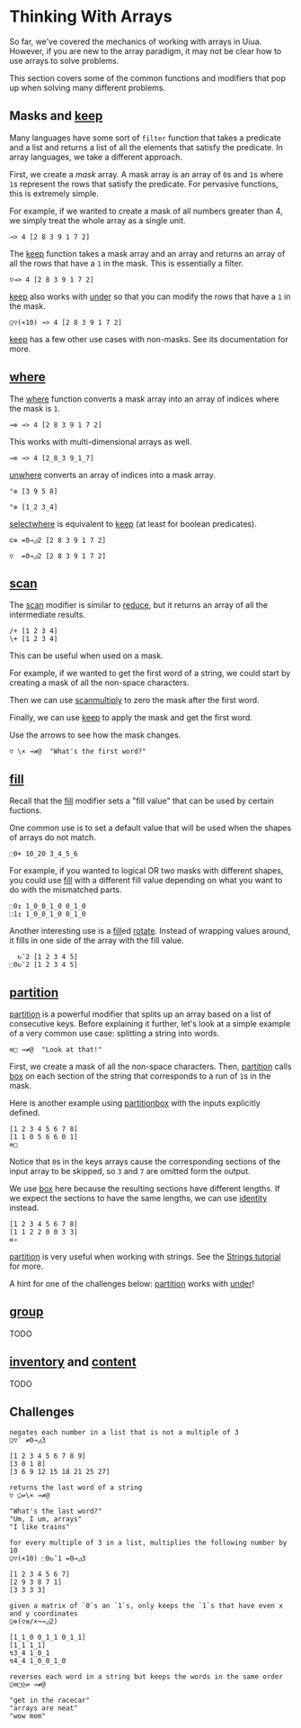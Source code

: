 # Thinking With Arrays

So far, we've covered the mechanics of working with arrays in Uiua. However, if you are new to the array paradigm, it may not be clear how to use arrays to solve problems. 

This section covers some of the common functions and modifiers that pop up when solving many different problems.

## Masks and [keep]()

Many languages have some sort of `filter` function that takes a predicate and a list and returns a list of all the elements that satisfy the predicate. In array languages, we take a different approach.

First, we create a *mask* array. A mask array is an array of `0`s and `1`s where `1`s represent the rows that satisfy the predicate. For pervasive functions, this is extremely simple.

For example, if we wanted to create a mask of all numbers greater than 4, we simply treat the whole array as a single unit.

```uiua
⊸> 4 [2 8 3 9 1 7 2]
```

The [keep]() function takes a mask array and an array and returns an array of all the rows that have a `1` in the mask. This is essentially a filter.

```uiua
▽⊸> 4 [2 8 3 9 1 7 2]
```

[keep]() also works with [under]() so that you can modify the rows that have a `1` in the mask.

```uiua
⍜▽(×10) ⊸> 4 [2 8 3 9 1 7 2]
```

[keep]() has a few other use cases with non-masks. See its documentation for more.

## [where]()

The [where]() function converts a mask array into an array of indices where the mask is `1`.

```uiua
⊸⊚ ⊸> 4 [2 8 3 9 1 7 2]
```

This works with multi-dimensional arrays as well.

```uiua
⊸⊚ ⊸> 4 [2_8_3 9_1_7]
```

[un]()[where]() converts an array of indices into a mask array.

```uiua
°⊚ [3 9 5 8]
```
```uiua
°⊚ [1_2 3_4]
```

[select]()[where]() is equivalent to [keep]() (at least for boolean predicates).

```uiua
⊏⊚ =0⊸◿2 [2 8 3 9 1 7 2]
```
```uiua
▽  =0⊸◿2 [2 8 3 9 1 7 2]
```

## [scan]()

The [scan]() modifier is similar to [reduce](), but it returns an array of all the intermediate results.

```uiua
/+ [1 2 3 4]
\+ [1 2 3 4]
```

This can be useful when used on a mask.

For example, if we wanted to get the first word of a string, we could start by creating a mask of all the non-space characters.

Then we can use [scan]()[multiply]() to zero the mask after the first word.

Finally, we can use [keep]() to apply the mask and get the first word.

Use the arrows to see how the mask changes.

```uiua
▽ \× ⊸≠@  "What's the first word?"
```

## [fill]()

Recall that the [fill]() modifier sets a "fill value" that can be used by certain fuctions.

One common use is to set a default value that will be used when the shapes of arrays do not match.

```uiua
⬚0+ 10_20 3_4_5_6
```

For example, if you wanted to logical OR two masks with different shapes, you could use [fill]() with a different fill value depending on what you want to do with the mismatched parts.

```uiua
⬚0↥ 1_0_0_1_0 0_1_0
⬚1↥ 1_0_0_1_0 0_1_0
```

Another interesting use is a [fill]()ed [rotate](). Instead of wrapping values around, it fills in one side of the array with the fill value.

```uiua
  ↻¯2 [1 2 3 4 5]
⬚0↻¯2 [1 2 3 4 5]
```

## [partition]()

[partition]() is a powerful modifier that splits up an array based on a list of consecutive keys. Before explaining it further, let's look at a simple example of a very common use case: splitting a string into words.

```uiua
⊜□ ⊸≠@  "Look at that!"
```

First, we create a mask of all the non-space characters. Then, [partition]() calls [box]() on each section of the string that corresponds to a run of `1`s in the mask.

Here is another example using [partition]()[box]() with the inputs explicitly defined.

```uiua
[1 2 3 4 5 6 7 8]
[1 1 0 5 6 6 0 1]
⊜□
```

Notice that `0`s in the keys arrays cause the corresponding sections of the input array to be skipped, so `3` and `7` are omitted form the output.

We use [box]() here because the resulting sections have different lengths. If we expect the sections to have the same lengths, we can use [identity]() instead.

```uiua
[1 2 3 4 5 6 7 8]
[1 1 2 2 0 0 3 3]
⊜∘
```

[partition]() is very useful when working with strings. See the [Strings tutorial](/tutorial/strings) for more.

A hint for one of the challenges below: [partition]() works with [under]()!

## [group]()

TODO

## [inventory]() and [content]()

TODO

## Challenges

```challenge
negates each number in a list that is not a multiple of 3
⍜▽¯ ≠0⊸◿3

[1 2 3 4 5 6 7 8 9]
[3 0 1 8]
[3 6 9 12 15 18 21 25 27]
```

```challenge
returns the last word of a string
▽ ⍜⇌\× ⊸≠@ 

"What's the last word?"
"Um, I um, arrays"
"I like trains"
```

```challenge
for every multiple of 3 in a list, multiplies the following number by 10
⍜▽(×10) ⬚0↻¯1 =0⊸◿3

[1 2 3 4 5 6 7]
[2 9 3 8 7 1]
[3 3 3 3]
```

```challenge
given a matrix of `0`s an `1`s, only keeps the `1`s that have even x and y coordinates
⍜⊚(▽≡/×¬⊸◿2)

[1_1_0 0_1_1 0_1_1]
[1_1 1_1]
↯3_4 1_0_1
↯4_4 1_0_0_1_0
```

```challenge
reverses each word in a string but keeps the words in the same order
⍜⊜□⍚⇌ ⊸≠@ 

"get in the racecar"
"arrays are neat"
"wow mom"
```